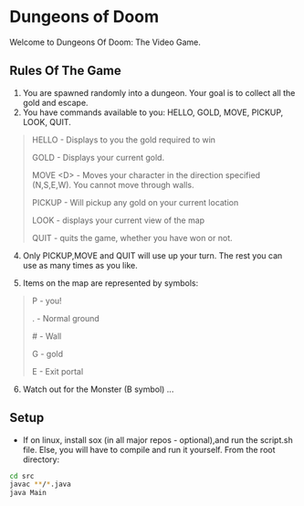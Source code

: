 # **Dungeons of Doom** #
Welcome to Dungeons Of Doom: The Video Game.
## **Rules Of The Game**
1. You are spawned randomly into a dungeon. Your goal is to collect all the gold and escape. 
2. You have commands available to you: HELLO, GOLD, MOVE, PICKUP, LOOK, QUIT. 
>HELLO - Displays to you the gold required to win
>
>GOLD - Displays your current gold.
>
>MOVE \<D> - Moves your character in the direction specified (N,S,E,W). You cannot move through walls.
>
>PICKUP - Will pickup any gold on your current location
>
>LOOK - displays your current view of the map
>
> QUIT - quits the game, whether you have won or not.

4. Only PICKUP,MOVE and QUIT will use up your turn. The rest you can use as many times as you like. 

5. Items on the map are represented by symbols: 

>P - you!
>
> . - Normal ground
>
> \# - Wall
>
>G - gold
>
> E - Exit portal

6. Watch out for the Monster (B symbol) ...

## **Setup**
- If on linux, install sox (in all major repos - optional),and run the script.sh file. Else, you will have to compile and run it yourself. From the root directory:
```bash
cd src
javac **/*.java
java Main
```